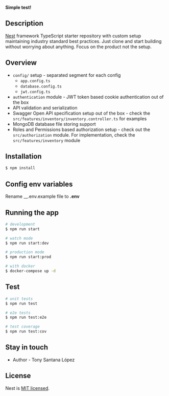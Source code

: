 **Simple test!**

## Description

[Nest](https://github.com/nestjs/nest) framework TypeScript starter repository with custom setup maintaining industry standard best practices. Just clone and start building without worrying about anything. Focus on the product not the setup.

## Overview

- `config/` setup - separated segment for each config
	- `app.config.ts`
	- `database.config.ts`
	- `jwt.config.ts`
- `authentication` module - JWT token based cookie authentication out of the box
- API validation and serialization
- Swagger Open API specification setup out of the box - check the `src/features/inventory/inventory.controller.ts` for examples
- MongoDB database file storing support
- Roles and Permissions based authorization setup - check out the `src/authorization` module. For implementation, check the `src/features/inventory` module

## Installation

```bash
$ npm install
```

## Config env variables
Rename __.env.example file to __.env__

## Running the app

```bash
# development
$ npm run start

# watch mode
$ npm run start:dev

# production mode
$ npm run start:prod

# with docker
$ docker-compose up -d
```

## Test

```bash
# unit tests
$ npm run test

# e2e tests
$ npm run test:e2e

# test coverage
$ npm run test:cov
```

## Stay in touch

- Author - Tony Santana López

## License

Nest is [MIT licensed](LICENSE).
